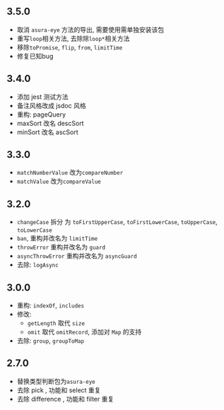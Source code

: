 ## 3.5.0

- 取消 `asura-eye` 方法的导出, 需要使用需单独安装该包
- 重写`loop`相关方法, 去除除`loop*`相关方法
- 移除`toPromise`, `flip`, `from`, `limitTime`
- 修复已知bug

## 3.4.0

- 添加 jest 测试方法
- 备注风格改成 jsdoc 风格
- 重构: pageQuery
- maxSort 改名 descSort
- minSort 改名 ascSort

## 3.3.0

- `matchNumberValue` 改为`compareNumber`
- `matchValue` 改为`compareValue`

## 3.2.0

- `changeCase` 拆分 为 `toFirstUpperCase`, `toFirstLowerCase`, `toUpperCase`, `toLowerCase`
- `ban`, 重构并改名为 `limitTime`
- `throwError` 重构并改名为 `guard`
- `asyncThrowError` 重构并改名为 `asyncGuard`
- 去除:  `logAsync`

## 3.0.0

- 重构: `indexOf`, `includes`
- 修改:
  - `getLength` 取代 `size`
  - `omit` 取代 `omitRecord`, 添加对 `Map` 的支持
- 去除: `group`, `groupToMap`

## 2.7.0

- 替换类型判断包为`asura-eye`
- 去除 pick , 功能和 select 重复
- 去除 difference , 功能和 filter 重复
